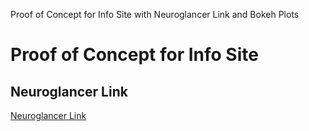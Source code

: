 Proof of Concept for Info Site with Neuroglancer Link and Bokeh Plots
<html>
  <body>
    <h1>Proof of Concept for Info Site</h1>
    <h2>Neuroglancer Link</h2>
    <a href="https://neuroglancer-demo.appspot.com/">Neuroglancer Link</a>
  </body>
</html>
